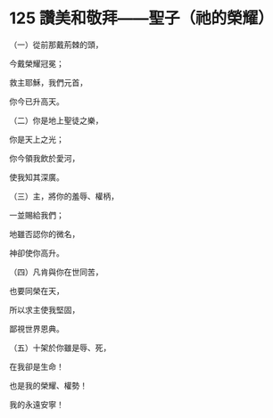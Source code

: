 # 125 讚美和敬拜——聖子（祂的榮耀）

（一）從前那戴荊棘的頭，

今戴榮耀冠冕；

救主耶穌，我們元首，

你今已升高天。

（二）你是地上聖徒之樂，

你是天上之光；

你今領我飲於愛河，

使我知其深廣。

（三）主，將你的羞辱、權柄，

一並賜給我們；

地雖否認你的微名，

神卻使你高升。

（四）凡肯與你在世同苦，

也要同榮在天，

所以求主使我堅固，

鄙視世界恩典。

（五）十架於你雖是辱、死，

在我卻是生命！

也是我的榮耀、權勢！

我的永遠安寧！


